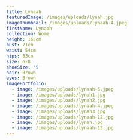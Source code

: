 ```yaml
---
title: Lynaah
featuredImage: /images/uploads/lynah.jpg
imageThumbnail: /images/uploads/lynaah-4.jpeg
firstName: Lynaah
collection: Wome
height: 165cm
bust: 71cm
waist: 54cm
hips: 83cm
size: 6-8
shoeSize: '5'
hair: Brown
eyes: Brown
imagePortfolio:
  - image: /images/uploads/lynaah-5.jpeg
  - image: /images/uploads/lynah1.jpg
  - image: /images/uploads/lynah2.jpg
  - image: /images/uploads/lynaah-4.jpeg
  - image: /images/uploads/lynah3.jpg
  - image: /images/uploads/lynaah-12.jpg
  - image: /images/uploads/lynah.jpg
  - image: /images/uploads/lynaah-13.jpg
---
```


